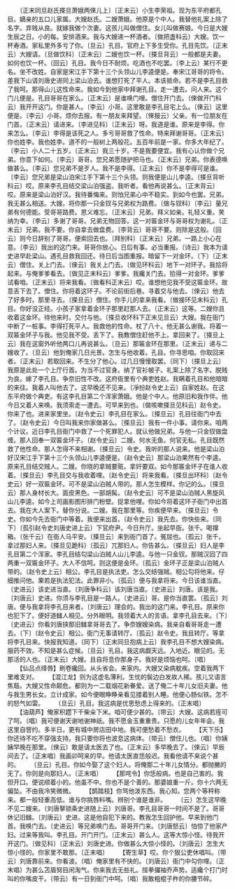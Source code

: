 <!-- { "loadSidebar": true } -->
　　〔正末同旦赵氏搽旦萧娥两倈儿上〕〔正末云〕小生李荣祖。现为东平府都孔目。嫡亲的五口儿家属。大嫂赵氏。二嫂萧娥。他原是个中人。我替他礼案上除了名字。弃贱从良。就嫁我做个次妻。这孩儿叫做僧住。女儿叫做赛娘。今日是大嫂生辰之日。小的每。安排酒来。我与大嫂递一杯酒者。〔做把盏科云〕大嫂。饮一杯寿酒。家私里外多亏了你。〔旦云〕孔目。官府上下多生受你。孔目先饮。〔正末云〕大嫂请。〔旦做饮科〕〔正末云〕二嫂也饮一杯。〔搽旦背云〕一般都是夫妻。如何也饮一杯。〔回云〕孔目。我今日不耐烦。吃酒也不吃罢。〔李上云〕某行不更名。坐不改姓。自家是宋江手下第十三个头领山儿李逵便是。奉宋江哥哥的将令。差我下山请刘唐史进同上梁山泊去。谁想打死了平人。本该抵命。若不是李孔目救了我呵。那得山儿这性命来。我如今到他家中拜谢孔目。走一遭去。问人来。这个门儿便是。孔目哥哥在家么。〔正末云〕是谁唤门哩。僧住开门去。〔倈做开门科云〕我开开这门。你是甚人。〔李云〕小哥。这里敢是李孔目宅上么。〔倈云〕这里便是。〔李云〕小哥。烦你去报。有一朋友来拜望。〔倈报云〕父亲。有一位朋友在门首。〔正末云〕请进来。〔李进见科〕〔正末云〕呀。我道是谁。原来是李得。你来怎么。〔李云〕李得是该死之人。多亏哥哥救了性命。特来拜谢哥哥。〔正末云〕你也姓李。我也姓李。道不的一般树上两般花。五百年前是一家。你多大年纪了。〔李云〕小人二十五岁。〔正末云〕我三十岁。不是我要便宜。我有心认你做个兄弟。你意下如何。〔李云〕哥哥。您兄弟愿随驴把马也。〔正末云〕兄弟。你表德唤做甚么。〔李云〕您兄弟不是歹人。我不是李得。〔正末云〕你不是李得可是谁。〔李云〕您兄弟是梁山泊宋江手下第十三个头领。则我便是山儿李逵。〔搽旦背听科云〕哎。原来李孔目结交梁山泊强盗。我听者。看他再说甚么。〔正末背云〕哎。原来是梁山泊好汉。我待番悔来。则怕兄弟心中不稳实。到如今也罢。兄弟。我无甚么相送。大嫂。将你那一只金钗与兄弟权为路费。〔做与钗科〕〔李云〕量兄弟有何德能。受哥哥路费。恩义难忘。〔正末云〕兄弟。拜义如亲。礼轻义重。笑纳为幸。〔李云〕多谢了哥哥。兄弟无物回答。这一对匾金环与哥哥权为谢礼。〔正末云〕兄弟。我不要。你自拿去做盘费。〔李背云〕哥哥不要。则除是这般。〔回云〕则今日辞别了哥哥。便索回去也。〔拜别科〕〔正末云〕兄弟。一路上小心在意。〔李云〕我出的这门来。哥哥你放心。日后有事。必当重报。〔诗云〕我本为请史进早赴梁山。遇孔目救我回还。待日后当图重报。暗留下一对金环。〔下〕〔正末云〕僧住。关上门去。〔倈云〕我关上门去。〔做见环科云〕地下一对环子。我拾将起来。与俺爹爹看去。〔做见正末科云〕爹爹。我纔关门去。拾得一对金环。爹爹试看咱。〔正末云〕将来我看。〔做看科正末云〕哎。谁想他见我不受这匾金环。故意丢下去了。僧住。你将着这环子。不论前街后巷。寻着交与他去。〔倈云〕他去了好多时。那里寻去。〔搽旦云〕僧住。你手儿的拿来我看。〔做接环见末科云〕孔目。你好没正经。小孩子家拿着金环子那里赶那人去。〔正末云〕这等。二嫂你且收着这金环。待他来时。交付与他。〔搽旦收环科下正末见旦云〕大嫂。我在衙门中断了一桩事。李得打死平人。我救他的性命。杖了八十。他无甚么谢我。将着一双匾金环子与我。他见我不受。丢下了。我教僧住赶他不上。拿回来了。〔搽旦上云〕我在这窗外听他两口儿再说甚么。〔旦云〕那匾金环在那里。〔正末云〕递与二嫂收了。〔旦云〕他到俺家几日光景。怎生与他收着。孔目。你寻思咱。你取回来者。〔正末云〕若取回来。不生分了他心。过几日慢慢取罢。〔同下〕〔搽旦上云〕我原是此处一个上厅行首。为当不过官身。纳了官衫帔子。礼案上除了名字。脱贱为良。嫁了李孔目。争奈旧性不改。这府衙里有个典吏姓赵。我瞒着孔目和他暗暗的来往。我着人叫他去了。这早晚还不见来。〔凈扮赵令史上云〕自家姓赵。在这东平府做个典吏。有这李孔目第二个浑家萧娥。他是个中人。他原旧和我作伴。他今日又着人来唤。我须索走一遭去。可早来到也。〔做咳嗽搽旦见科云〕赵令史。你来了也。进来家里坐。〔赵令史云〕李孔目在家么。〔搽旦云〕孔目往衙门中去了。〔赵令史云〕今日叫我来你家做甚么。〔搽旦云〕我有一件小事。请你来。咱两个计议。近日李孔目衙门中救了一个死罪犯人。就认他做兄弟。与他一只金钗做盘缠。那人回奉一双匾金环子。〔赵令史云〕二嫂。何水无鱼。何官无私。孔目既然救了他性命。那人怎得不来相谢。〔搽旦云〕令史。我听的那人说来。他是梁山泊好汉宋江手下第十三个头领山儿李逵便是。〔赵令史云〕那梁山泊果然有个李逵。原来孔目结交贼人。二嫂。你晓的拿贼要赃。拿奸要双。如今那匾金环子在谁人收着。〔搽旦云〕李孔目交与我收着哩。〔赵令史云〕将来我看。〔搽旦出环科〕〔赵令史云〕好一双匾金环。可不是梁山泊贼人带的。那人怎生模样。你记的么。〔搽旦云〕那人身材长大。面皮黑色。一部胡髯。〔赵令史云〕可不是梁山泊贼人黑旋风山儿李逵。如今上司画影图形排门粉壁。捉拿他哩。你如今将着这环子衙门中出首去。我在大人案下。替你分说。二嫂。我在那里等。你疾便早来。〔搽旦云〕令史。你如今先去衙门中等着。我便来出首。〔赵令史云〕我先去。你快些来。〔同下〕〔孤引赵令史刘唐史进上云〕下官府尹。今日升厅。坐起早衙。张千。喝撺箱。〔张千云〕在衙人马平安。〔搽旦云〕来到衙门首了。冤屈也。〔孤云〕张千。拿过那妇人来。〔搽旦见跪科〕〔孤云〕兀那妇人。你告甚么。〔搽旦云〕妇人是李孔目第二个浑家。李孔目结勾梁山泊贼人山儿李逵。与他一只金钗。那贼汉回了四两重一双匾金环子。大人不信呵。则这便是金环。〔孤云〕金环子正是梁山泊贼人带的。〔赵令史上云〕相公。李孔目是执法吏。怎么交结强贼。相公勾将他来。仔细推问他。果若是执法犯法。此罪非小。〔孤云〕便与我拿将来。今日该谁当直。〔史进云〕该史进当直。〔刘唐争科云〕该刘唐当直。〔史进云〕刘唐。该是我。〔刘唐云〕史进。你须与李孔目是一路人。〔史进云〕哥。是你当直罢。〔孤云〕刘唐。便与我拿将李孔目来者。〔刘唐云〕理会的。我出的这门来。李孔目。原来你也犯下了。便好道雠人相见。分外眼明。我领着大人的言语。拿李孔目去来。〔下〕〔史进云〕你看刘唐挟那旧雠拿哥哥去了。争奈嫂嫂染病。我亲自看哥哥走一遭去。〔下〕〔赵令史云〕相公。衙门无事请转厅。〔孤云〕赵令史。我且转厅。等拿将李孔目来。快报我知道。〔同下〕〔正末同旦抱病上云〕我李孔目不想大嫂染病。服药不效。不知是甚么症候。〔旦云〕孔目。我这病觑天远。入地近。眼见的。无那活的人也。〔正末云〕大嫂。且自将息你那身子。我好是烦恼也呵。〔唱〕
　　【仙吕点绛唇】刷卷纔回。从头省会。来家内。大嫂又染病躭疾。空着我两下里难支对。
　　【混江龙】则为这虚名薄利。生忧的鬓边白发故人稀。孩儿又语言焦聒。大嫂又性命颠危。都则为一二载烟花新眷爱。送了俺二十年儿女旧夫妻。他与我生男长女。立计成家。如今便眼睁睁亲看见搂着别人睡。他便心肠似铁。怎不的怒气如雷。
　　〔旦云〕孔目。我这病是忧思愁虑上得来的。〔正末唱〕
　　【油葫芦】俺家积趱下干柴籴下米。咱可便少甚的。〔带云〕大嫂。这病若痊可了呵。〔唱〕我可便谢天谢地谢神祇。我不愿金玉重重贵。只愿的儿女年年会。我这里自窨约。多半日。更有城中房店田中地。我可便愁着不愁衣。
　　【天下乐】你还待不吃不穿强支持。我只要你将也波息这病体。〔带云〕僧住儿也。〔唱〕你姨姨早晚在那里。〔倈云〕敢是请太医去了也。〔正末云〕多早晚去了。〔倈云〕早辰间去了。〔正末唱〕我画卯呵来的早。他请太医直恁般迟。我看他请不来说个甚的。
　　〔旦云〕孔目。你如今娶了这个妇人。将俺那二十年儿女情分。都抛撇的无了。你则是向那妇人。〔正末唱〕
　　【那咤令】你恁般病。也是自己害的。我但开口。便说顺着小的。他虽不中。你也不是个善的。那婆娘重一斤。你十六两无偏坠。不由我冷笑微微。
　　【鹊踏枝】你骂他泼东西。我心知。您两个等秤称来。都一般轻重高低。谁与你挑唇料嘴。辨别个谁是谁非。
　　〔云〕怎生这早晚不见二嫂来。〔刘唐拏锁条史进随上云〕刘唐哥。李孔目哥哥一时间不是了。哥哥休记旧雠。〔刘唐云〕史进。这是他自犯下来的。教我怎生回护他。早来到他门首。我唤门去。〔史进云〕等兄弟唤门去。哥哥开门来。〔刘唐怒云〕怕惊了他家产妇。过来等我叫。李孔目。开门开门。〔正末云〕甚么人。这等大惊小怪。待我开开这门。〔做见科〕〔正末云〕刘唐史进。你做甚么大惊小怪的。〔刘唐云〕怎生大惊小怪的。你家里不敢那。〔正末唱〕
　　【寄生草】哎。你个狠公吏休唱叫。〔带云〕刘唐靠前来。你看波。〔唱〕俺家里有不快的。〔刘唐云〕衙门中勾你哩。〔正末唱〕为甚么苫眉努目闲淘气。你来我去无些礼。揎拳攞袖乔声势。适纔个打门时叫的你嘴皮干。〔带云〕有一日到衙门中呵。〔唱〕我敢粗棍子杵的你腰节碎。
